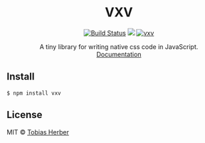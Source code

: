 <h1 align="center">VXV</h1>

<p align="center">
  <a href="https://travis-ci.org/herber/vxv"><img src="https://travis-ci.org/herber/vxv.svg?branch=master" alt="Build Status"></a>
  <a href="https://codecov.io/gh/herber/vxv"><img src="https://codecov.io/gh/herber/vxv/branch/master/graph/badge.svg" /></a>
  <a href="https://npm.im/vxv"><img src="https://img.shields.io/npm/v/vxv.svg" alt="vxv"></a>
</p>

<p align="center">
  A tiny library for writing native css code in JavaScript.
  <br>
  <a href="https://github.com/herber/vxv/blob/master/readme.md">Documentation</a>
</p>

## Install

```
$ npm install vxv
```

## License

MIT © [Tobias Herber](http://tobihrbr.com)
